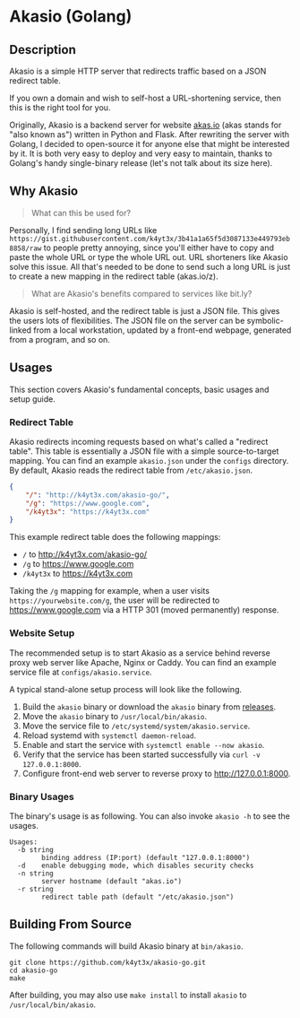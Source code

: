 # Akasio (Golang)

## Description

Akasio is a simple HTTP server that redirects traffic based on a JSON redirect table.

If you own a domain and wish to self-host a URL-shortening service, then this is the right tool for you.

Originally, Akasio is a backend server for website [akas.io](akas.io) (akas stands for "also known as") written in Python and Flask. After rewriting the server with Golang, I decided to open-source it for anyone else that might be interested by it. It is both very easy to deploy and very easy to maintain, thanks to Golang's handy single-binary release (let's not talk about its size here).

## Why Akasio

> What can this be used for?

Personally, I find sending long URLs like `https://gist.githubusercontent.com/k4yt3x/3b41a1a65f5d3087133e449793eb8858/raw` to people pretty annoying, since you'll either have to copy and paste the whole URL or type the whole URL out. URL shorteners like Akasio solve this issue. All that's needed to be done to send such a long URL is just to create a new mapping in the redirect table (akas.io/z).

> What are Akasio's benefits compared to services like bit.ly?

Akasio is self-hosted, and the redirect table is just a JSON file. This gives the users lots of flexibilities. The JSON file on the server can be symbolic-linked from a local workstation, updated by a front-end webpage, generated from a program, and so on.

## Usages

This section covers Akasio's fundamental concepts, basic usages and setup guide.

### Redirect Table

Akasio redirects incoming requests based on what's called a "redirect table". This table is essentially a JSON file with a simple source-to-target mapping. You can find an example `akasio.json` under the `configs` directory. By default, Akasio reads the redirect table from `/etc/akasio.json`.

```json
{
    "/": "http://k4yt3x.com/akasio-go/",
    "/g": "https://www.google.com",
    "/k4yt3x": "https://k4yt3x.com"
}
```

This example redirect table does the following mappings:

- `/` to http://k4yt3x.com/akasio-go/
- `/g` to https://www.google.com
- `/k4yt3x` to https://k4yt3x.com

Taking the `/g` mapping for example, when a user visits `https://yourwebsite.com/g`, the user will be redirected to https://www.google.com via a HTTP 301 (moved permanently) response.

### Website Setup

The recommended setup is to start Akasio as a service behind reverse proxy web server like Apache, Nginx or Caddy. You can find an example service file at `configs/akasio.service`.

A typical stand-alone setup process will look like the following.

1. Build the `akasio` binary or download the `akasio` binary from [releases](https://github.com/k4yt3x/akasio-go/releases).
1. Move the `akasio` binary to `/usr/local/bin/akasio`.
1. Move the service file to `/etc/systemd/system/akasio.service`.
1. Reload systemd with `systemctl daemon-reload`.
1. Enable and start the service with `systemctl enable --now akasio`.
1. Verify that the service has been started successfully via `curl -v 127.0.0.1:8000`.
1. Configure front-end web server to reverse proxy to http://127.0.0.1:8000.

### Binary Usages

The binary's usage is as following. You can also invoke `akasio -h` to see the usages.

```console
Usages:
  -b string
        binding address (IP:port) (default "127.0.0.1:8000")
  -d    enable debugging mode, which disables security checks
  -n string
        server hostname (default "akas.io")
  -r string
        redirect table path (default "/etc/akasio.json")
```

## Building From Source

The following commands will build Akasio binary at `bin/akasio`.

```shell
git clone https://github.com/k4yt3x/akasio-go.git
cd akasio-go
make
```

After building, you may also use `make install` to install `akasio` to `/usr/local/bin/akasio`.
